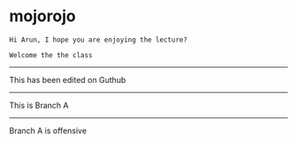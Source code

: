 # mojorojo
 
	Hi Arun, I hope you are enjoying the lecture?

	Welcome the the class

 ---

 This has been edited on Guthub

 ---

This is Branch A

---

Branch A is offensive